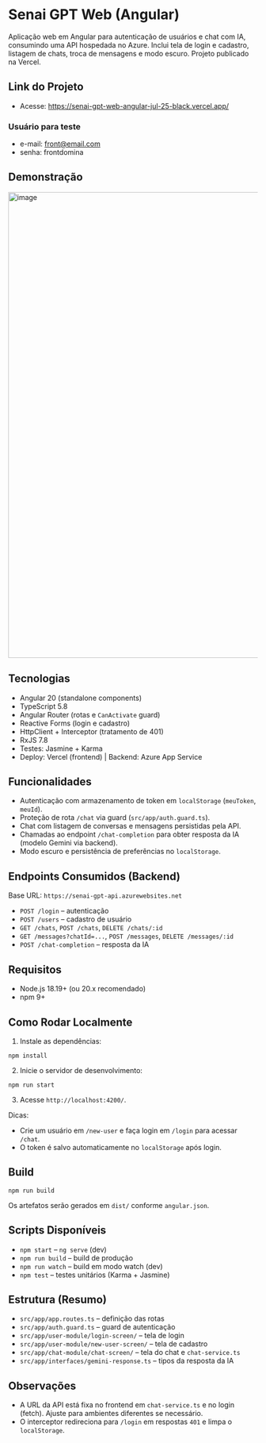 # Senai GPT Web (Angular)

Aplicação web em Angular para autenticação de usuários e chat com IA, consumindo uma API hospedada no Azure. Inclui tela de login e cadastro, listagem de chats, troca de mensagens e modo escuro. Projeto publicado na Vercel.

## Link do Projeto

- Acesse: https://senai-gpt-web-angular-jul-25-black.vercel.app/
### Usuário para teste

   - e-mail: front@email.com
   - senha: frontdomina

## Demonstração

<img height="939" alt="image" src="https://github.com/user-attachments/assets/734545ca-b16e-4e97-9946-5f0b323d5bfa" />

## Tecnologias

- Angular 20 (standalone components)
- TypeScript 5.8
- Angular Router (rotas e `CanActivate` guard)
- Reactive Forms (login e cadastro)
- HttpClient + Interceptor (tratamento de 401)
- RxJS 7.8
- Testes: Jasmine + Karma
- Deploy: Vercel (frontend) | Backend: Azure App Service

## Funcionalidades

- Autenticação com armazenamento de token em `localStorage` (`meuToken`, `meuId`).
- Proteção de rota `/chat` via guard (`src/app/auth.guard.ts`).
- Chat com listagem de conversas e mensagens persistidas pela API.
- Chamadas ao endpoint `/chat-completion` para obter resposta da IA (modelo Gemini via backend).
- Modo escuro e persistência de preferências no `localStorage`.

## Endpoints Consumidos (Backend)

Base URL: `https://senai-gpt-api.azurewebsites.net`

- `POST /login` – autenticação
- `POST /users` – cadastro de usuário
- `GET /chats`, `POST /chats`, `DELETE /chats/:id`
- `GET /messages?chatId=...`, `POST /messages`, `DELETE /messages/:id`
- `POST /chat-completion` – resposta da IA

## Requisitos

- Node.js 18.19+ (ou 20.x recomendado)
- npm 9+

## Como Rodar Localmente

1) Instale as dependências:
```
npm install
```
2) Inicie o servidor de desenvolvimento:
```
npm run start
```
3) Acesse `http://localhost:4200/`.

Dicas:
- Crie um usuário em `/new-user` e faça login em `/login` para acessar `/chat`.
- O token é salvo automaticamente no `localStorage` após login.

## Build

```
npm run build
```
Os artefatos serão gerados em `dist/` conforme `angular.json`.

## Scripts Disponíveis

- `npm start` – `ng serve` (dev)
- `npm run build` – build de produção
- `npm run watch` – build em modo watch (dev)
- `npm test` – testes unitários (Karma + Jasmine)

## Estrutura (Resumo)

- `src/app/app.routes.ts` – definição das rotas
- `src/app/auth.guard.ts` – guard de autenticação
- `src/app/user-module/login-screen/` – tela de login
- `src/app/user-module/new-user-screen/` – tela de cadastro
- `src/app/chat-module/chat-screen/` – tela do chat e `chat-service.ts`
- `src/app/interfaces/gemini-response.ts` – tipos da resposta da IA

## Observações

- A URL da API está fixa no frontend em `chat-service.ts` e no login (fetch). Ajuste para ambientes diferentes se necessário.
- O interceptor redireciona para `/login` em respostas `401` e limpa o `localStorage`.
